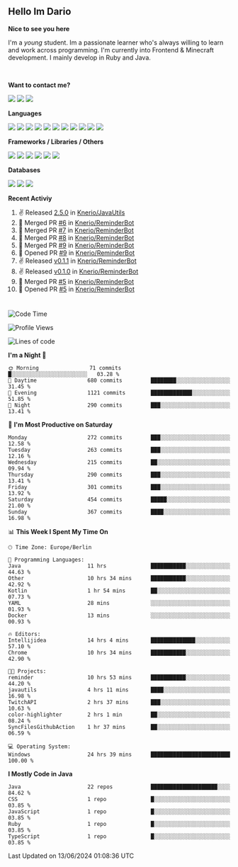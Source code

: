 <h2>Hello Im Dario</h2>

**Nice to see you here**

I'm a *young* student. Im a passionate learner who's always willing to learn and work across
programming. I'm currently into Frontend & Minecraft development. I mainly develop in Ruby and Java.

<br/>

**Want to contact me?**

<a href="https://github.com/knerio"><img src="https://img.shields.io/badge/-Github-blue?style=for-the-badge&logo=github&logoColor=white"/></a> <a href="https://discord.com/users/639416958923702292"><img src="https://img.shields.io/badge/-knerio-blue?style=for-the-badge&logo=discord&logoColor=white"/></a> <a href="https://twitch.tv/dopalos_"><img src="https://img.shields.io/badge/-twitch-blue?style=for-the-badge&logo=twitch&logoColor=white"/></a>

**Languages**

<img src="https://img.shields.io/badge/-HTML-blue?style=for-the-badge&logo=html5&logoColor=white"/> <img src="https://img.shields.io/badge/-CSS-blue?style=for-the-badge&logo=CSS3&logoColor=white"/> <img src="https://img.shields.io/badge/-Javascript-blue?style=for-the-badge&logo=javascript&logoColor=white"/> <img src="https://img.shields.io/badge/-Typescript-blue?style=for-the-badge&logo=TypeScript&logoColor=white"/> <img src="https://img.shields.io/badge/-Java-blue?style=for-the-badge&logo=java&logoColor=white"/> <img src="https://img.shields.io/badge/-Kotlin-blue?style=for-the-badge&logo=kotlin&logoColor=white"/> <img src="https://img.shields.io/badge/-SQL-blue?style=for-the-badge&logo=MYSQL&logoColor=white"/> <img src="https://img.shields.io/badge/-Markdown-blue?style=for-the-badge&logo=Markdown&logoColor=white"/> <img src="https://img.shields.io/badge/-JSON-blue?style=for-the-badge&logo=JSON&logoColor=white"/> <img src="https://img.shields.io/badge/-Git-blue?style=for-the-badge&logo=Git&logoColor=white"/> <img src="https://img.shields.io/badge/-Ruby-blue?style=for-the-badge&logo=Ruby&logoColor=white"/>
<br/>

 **Frameworks / Libraries / Others**

<img src="https://img.shields.io/badge/-Bootstrap-blue?style=for-the-badge&logo=Bootstrap&logoColor=white"/> <img src="https://img.shields.io/badge/-Node.JS-blue?style=for-the-badge&logo=node.js&logoColor=white"/> <img src="https://img.shields.io/badge/-React-blue?style=for-the-badge&logo=React&logoColor=white"/> <img src="https://img.shields.io/badge/-Express-blue?style=for-the-badge&logo=Express&logoColor=white"/> <img src="https://img.shields.io/badge/-Next.Js-blue?style=for-the-badge&logo=Next.Js&logoColor=white"/> <img src="https://img.shields.io/badge/-Ruby_On_Rails-blue?style=for-the-badge&logo=ruby-on-rails&logoColor=white"/>

**Databases**

<img src="https://img.shields.io/badge/-MongoDB-blue?style=for-the-badge&logo=mongodb&logoColor=white"/> <img src="https://img.shields.io/badge/-MariaDB-blue?style=for-the-badge&logo=MariaDB&logoColor=white"/>
<img src="https://img.shields.io/badge/-PostgreSQL-blue?style=for-the-badge&logo=PostgreSQl&logoColor=white"/>

**Recent Activiy**

<!--RECENT_ACTIVITY:start-->
1. ✌️ Released [2.5.0](https://github.com/Knerio/JavaUtils/releases/tag/2.5.0) in [Knerio/JavaUtils](https://github.com/Knerio/JavaUtils)<br>
2. 🎉 Merged PR [#6](https://github.com/Knerio/ReminderBot/pull/6) in [Knerio/ReminderBot](https://github.com/Knerio/ReminderBot)<br>
3. 🎉 Merged PR [#7](https://github.com/Knerio/ReminderBot/pull/7) in [Knerio/ReminderBot](https://github.com/Knerio/ReminderBot)<br>
4. 🎉 Merged PR [#8](https://github.com/Knerio/ReminderBot/pull/8) in [Knerio/ReminderBot](https://github.com/Knerio/ReminderBot)<br>
5. 🎉 Merged PR [#9](https://github.com/Knerio/ReminderBot/pull/9) in [Knerio/ReminderBot](https://github.com/Knerio/ReminderBot)<br>
6. 💪 Opened PR [#9](https://github.com/Knerio/ReminderBot/pull/9) in [Knerio/ReminderBot](https://github.com/Knerio/ReminderBot)<br>
7. ✌️ Released [v0.1.1](https://github.com/Knerio/ReminderBot/releases/tag/v0.1.1) in [Knerio/ReminderBot](https://github.com/Knerio/ReminderBot)<br>
8. ✌️ Released [v0.1.0](https://github.com/Knerio/ReminderBot/releases/tag/v0.1.0) in [Knerio/ReminderBot](https://github.com/Knerio/ReminderBot)<br>
9. 🎉 Merged PR [#5](https://github.com/Knerio/ReminderBot/pull/5) in [Knerio/ReminderBot](https://github.com/Knerio/ReminderBot)<br>
10. 💪 Opened PR [#5](https://github.com/Knerio/ReminderBot/pull/5) in [Knerio/ReminderBot](https://github.com/Knerio/ReminderBot)<br>
<!--RECENT_ACTIVITY:end-->
 
#

<!--START_SECTION:waka-->
![Code Time](http://img.shields.io/badge/Code%20Time-379%20hrs%2017%20mins-blue)

![Profile Views](http://img.shields.io/badge/Profile%20Views-1015-blue)

![Lines of code](https://img.shields.io/badge/From%20Hello%20World%20I%27ve%20Written-106.3%20thousand%20lines%20of%20code-blue)

**I'm a Night 🦉** 

```text
🌞 Morning                71 commits          █░░░░░░░░░░░░░░░░░░░░░░░░   03.28 % 
🌆 Daytime                680 commits         ████████░░░░░░░░░░░░░░░░░   31.45 % 
🌃 Evening                1121 commits        █████████████░░░░░░░░░░░░   51.85 % 
🌙 Night                  290 commits         ███░░░░░░░░░░░░░░░░░░░░░░   13.41 % 
```
📅 **I'm Most Productive on Saturday** 

```text
Monday                   272 commits         ███░░░░░░░░░░░░░░░░░░░░░░   12.58 % 
Tuesday                  263 commits         ███░░░░░░░░░░░░░░░░░░░░░░   12.16 % 
Wednesday                215 commits         ██░░░░░░░░░░░░░░░░░░░░░░░   09.94 % 
Thursday                 290 commits         ███░░░░░░░░░░░░░░░░░░░░░░   13.41 % 
Friday                   301 commits         ███░░░░░░░░░░░░░░░░░░░░░░   13.92 % 
Saturday                 454 commits         █████░░░░░░░░░░░░░░░░░░░░   21.00 % 
Sunday                   367 commits         ████░░░░░░░░░░░░░░░░░░░░░   16.98 % 
```


📊 **This Week I Spent My Time On** 

```text
🕑︎ Time Zone: Europe/Berlin

💬 Programming Languages: 
Java                     11 hrs              ███████████░░░░░░░░░░░░░░   44.63 % 
Other                    10 hrs 34 mins      ███████████░░░░░░░░░░░░░░   42.92 % 
Kotlin                   1 hr 54 mins        ██░░░░░░░░░░░░░░░░░░░░░░░   07.73 % 
YAML                     28 mins             ░░░░░░░░░░░░░░░░░░░░░░░░░   01.93 % 
Docker                   13 mins             ░░░░░░░░░░░░░░░░░░░░░░░░░   00.93 % 

🔥 Editors: 
Intellijidea             14 hrs 4 mins       ██████████████░░░░░░░░░░░   57.10 % 
Chrome                   10 hrs 34 mins      ███████████░░░░░░░░░░░░░░   42.90 % 

🐱‍💻 Projects: 
reminder                 10 hrs 53 mins      ███████████░░░░░░░░░░░░░░   44.20 % 
javautils                4 hrs 11 mins       ████░░░░░░░░░░░░░░░░░░░░░   16.98 % 
TwitchAPI                2 hrs 37 mins       ███░░░░░░░░░░░░░░░░░░░░░░   10.63 % 
color-highlighter        2 hrs 1 min         ██░░░░░░░░░░░░░░░░░░░░░░░   08.24 % 
SyncFilesGithubAction    1 hr 37 mins        ██░░░░░░░░░░░░░░░░░░░░░░░   06.59 % 

💻 Operating System: 
Windows                  24 hrs 39 mins      █████████████████████████   100.00 % 
```

**I Mostly Code in Java** 

```text
Java                     22 repos            █████████████████████░░░░   84.62 % 
CSS                      1 repo              █░░░░░░░░░░░░░░░░░░░░░░░░   03.85 % 
JavaScript               1 repo              █░░░░░░░░░░░░░░░░░░░░░░░░   03.85 % 
Ruby                     1 repo              █░░░░░░░░░░░░░░░░░░░░░░░░   03.85 % 
TypeScript               1 repo              █░░░░░░░░░░░░░░░░░░░░░░░░   03.85 % 
```




 Last Updated on 13/06/2024 01:08:36 UTC
<!--END_SECTION:waka-->

